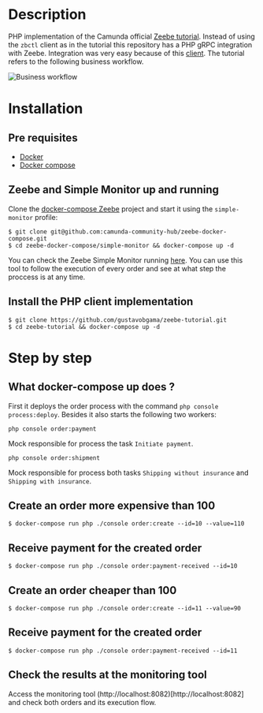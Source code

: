 # Description

PHP implementation of the Camunda official [Zeebe tutorial](https://docs.camunda.io/docs/product-manuals/zeebe/deployment-guide/getting-started/index/). Instead of using the `zbctl` client as in the tutorial this repository has a PHP gRPC integration with Zeebe. Integration was very easy because of this [client](https://github.com/radek-baczynski/zeebe-php-client). The tutorial refers to the following business workflow.

![Business workflow](https://docs.camunda.io/assets/images/tutorial-3.0-complete-process-ccad27bdd9f510d4fd1314ae560ffff0.png)

# Installation

## Pre requisites

* [Docker](https://docs.docker.com/engine/install/)
* [Docker compose](https://docs.docker.com/compose/install/)

## Zeebe and Simple Monitor up and running

Clone the [docker-compose Zeebe](https://github.com/camunda-community-hub/zeebe-docker-compose) project and start it using the `simple-monitor` profile:

```shell
$ git clone git@github.com:camunda-community-hub/zeebe-docker-compose.git
$ cd zeebe-docker-compose/simple-monitor && docker-compose up -d
```

You can check the Zeebe Simple Monitor running [here](http://localhost:8082). You can use this tool to follow the execution of every order and see at what step the proccess is at any time.

## Install the PHP client implementation

```shell
$ git clone https://github.com/gustavobgama/zeebe-tutorial.git
$ cd zeebe-tutorial && docker-compose up -d
```

# Step by step

## What docker-compose up does ?

First it deploys the order process with the command `php console process:deploy`. Besides it also starts the following two workers:

    php console order:payment

Mock responsible for process the task `Initiate payment`. 

    php console order:shipment

Mock responsible for process both tasks `Shipping without insurance` and `Shipping with insurance`. 

## Create an order more expensive than 100

```shell
$ docker-compose run php ./console order:create --id=10 --value=110
```

## Receive payment for the created order

```shell
$ docker-compose run php ./console order:payment-received --id=10
```
## Create an order cheaper than 100

```shell
$ docker-compose run php ./console order:create --id=11 --value=90
```

## Receive payment for the created order

```shell
$ docker-compose run php ./console order:payment-received --id=11
```

## Check the results at the monitoring tool

Access the monitoring tool (http://localhost:8082)[http://localhost:8082] and check both orders and its execution flow.